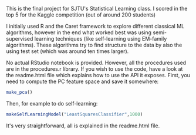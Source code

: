 This is the final project for SJTU's Statistical Learning class. I scored in the top 5 for the Kaggle competition (out of  around 200 students)

I initially used R and the Caret framework to explore different classical ML algorithms, however in the end what worked best was using semi-supervised learning techniques (like self-learning using EM-family algorithms). These algorithms  try to find structure to the data by also the using test set (which was around ten times larger). 

No actual RStudio notebook is provided. However, all the procedures used are in the procedures.r library. If you wish to use the code, have a look at the readme.html file which explains how to use the API it exposes.  First, you need to compute the PC feature space and save it somewhere:

```R
make_pca()
```

Then, for example to do self-learning:

```R
makeSelfLearningModel("LeastSquaresClassifier",1000)
```

It's very straightforward, all is explained in the readme.html file.